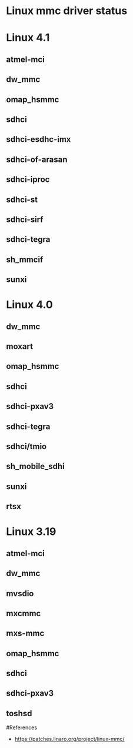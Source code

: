 # Linux mmc driver status

# Linux 4.1
## atmel-mci
## dw_mmc
## omap_hsmmc
## sdhci
## sdhci-esdhc-imx
## sdhci-of-arasan
## sdhci-iproc
## sdhci-st
## sdhci-sirf
## sdhci-tegra
## sh_mmcif
## sunxi

# Linux 4.0
## dw_mmc
## moxart
## omap_hsmmc
## sdhci
## sdhci-pxav3
## sdhci-tegra
## sdhci/tmio
## sh_mobile_sdhi
## sunxi
## rtsx

# Linux 3.19
## atmel-mci
## dw_mmc
## mvsdio
## mxcmmc
## mxs-mmc
## omap_hsmmc
## sdhci
## sdhci-pxav3
## toshsd


#References
* https://patches.linaro.org/project/linux-mmc/
